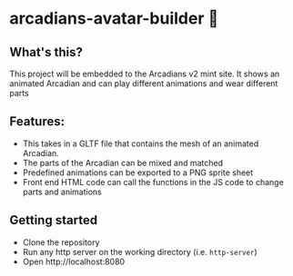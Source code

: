 # arcadians-avatar-builder 🧙

## What's this?

This project will be embedded to the Arcadians v2 mint site. It shows an animated Arcadian and can play different animations and wear different parts

## Features:

- This takes in a GLTF file that contains the mesh of an animated Arcadian. 
- The parts of the Arcadian can be mixed and matched
- Predefined animations can be exported to a PNG sprite sheet
- Front end HTML code can call the functions in the JS code to change parts and animations

## Getting started

- Clone the repository
- Run any http server on the working directory (i.e. `http-server`)
- Open http://localhost:8080
